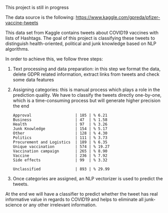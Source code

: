 This project is still in progress

The data source is the following:
https://www.kaggle.com/gpreda/pfizer-vaccine-tweets

This data set from Kaggle contains tweets about COVID19 vaccines with lists of Hashtags. The goal of this project is classifying these tweets to distinguish health-oriented, political and junk knowledge based on NLP algorithms.

In order to achieve this, we follow three steps:

1.	Text processing and data preparation: in this step we format the data, delete GDPR related information, extract links from tweets and check some data features
    
2.	Assigning categories: this is manual process which plays a role in the prediction quality. We have to classify the tweets directly one-by-one, which is a time-consuming process but will generate higher precision the end
        
        Approval                   | 185 | % 6.21 
        Business                   | 47  | % 1.58 
        Health                     | 97  | % 3.26 
        Junk Knowledge             | 154 | % 5.17 
        Other                      | 128 | % 4.30 
        Politics                   | 111 | % 3.73 
        Procurement and Logistics  | 189 | % 6.35 
        Unique vaccination         | 574 | % 19.27 
        Vaccination campaign       | 265 | % 8.90 
        Vaccine                    | 236 | % 7.92 
        Side effects               | 99  | % 3.32 

        Unclassified               | 893 | % 29.99 

    
3.	Once categories are assigned, an NLP vectorizer is used to predict the tweets.

At the end we will have a classifier to predict whether the tweet has real informative value in regards to COVID19 and helps to eliminate all junk-science or any other irrelevant information.

